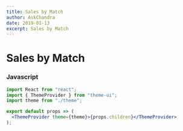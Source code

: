 ```yaml
---
title: Sales by Match
author: AskChandra
date: 2019-01-13
excerpt: Sales by Match
---
```



# Sales by Match 


### Javascript

```jsx
import React from "react";
import { ThemeProvider } from "theme-ui";
import theme from "./theme";

export default props => (
  <ThemeProvider theme={theme}>{props.children}</ThemeProvider>
);
```
